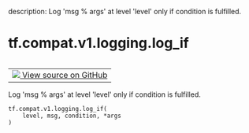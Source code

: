 description: Log 'msg % args' at level 'level' only if condition is fulfilled.

<div itemscope itemtype="http://developers.google.com/ReferenceObject">
<meta itemprop="name" content="tf.compat.v1.logging.log_if" />
<meta itemprop="path" content="Stable" />
</div>

# tf.compat.v1.logging.log_if

<!-- Insert buttons and diff -->

<table class="tfo-notebook-buttons tfo-api nocontent" align="left">
<td>
  <a target="_blank" href="https://github.com/tensorflow/tensorflow/blob/r2.2/tensorflow/python/platform/tf_logging.py#L263-L267">
    <img src="https://www.tensorflow.org/images/GitHub-Mark-32px.png" />
    View source on GitHub
  </a>
</td>
</table>



Log 'msg % args' at level 'level' only if condition is fulfilled.

<pre class="devsite-click-to-copy prettyprint lang-py tfo-signature-link">
<code>tf.compat.v1.logging.log_if(
    level, msg, condition, *args
)
</code></pre>



<!-- Placeholder for "Used in" -->
